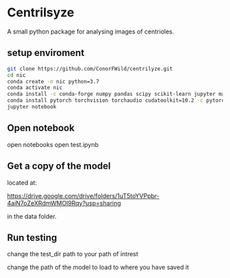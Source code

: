 # Centrilsyze

A small python package for analysing images of centrioles.

## setup enviroment
```bash
git clone https://github.com/ConorFWild/centrilyze.git
cd nic
conda create -n nic python=3.7
conda activate nic
conda install -c conda-forge numpy pandas scipy scikit-learn jupyter matplotlib
conda install pytorch torchvision torchaudio cudatoolkit=10.2 -c pytorch
jupyter notebook
```

## Open notebook
open notebooks
open test.ipynb

## Get a copy of the model
located at:

https://drive.google.com/drive/folders/1uT5toYVPpbr-4aiN7oZeXRdmWMOl9Rqy?usp=sharing

in the data folder.

## Run testing
change the test_dir path to your path of intrest

change the path of the model to load to where you have saved it